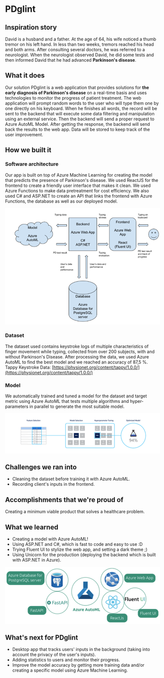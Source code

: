 # PDglint

## Inspiration story

David is a husband and a father. At the age of 64, his wife noticed a thumb tremor on his left hand. In less than two weeks, tremors reached his head and both arms. After consulting several doctors, he was referred to a neurologist. When the neurologist observed David, he did some tests and then informed David that he had advanced **Parkinson's disease**.

## What it does

Our solution PDglint is a web application that provides solutions for **the early diagnosis of Parkinson's disease** on a real-time basis and uses technologies to monitor the progress of patient treatment.
The web application will prompt random words to the user who will type them one by one directly on his keyboard. When he finishes all words, the record will be sent to the backend that will execute some data filtering and manipulation using an external service. Then the backend will send a proper request to Azure AutoML Model. After getting the response, the backend will send back the results to the web app. Data will be stored to keep track of the user improvement.

## How we built it

### Software architecture

Our app is built on top of Azure Machine Learning for creating the model that predicts the presence of Parkinson's disease. We used ReactJS for the frontend to create a friendly user interface that makes it clean. We used Azure Functions to make data pretreatment for cost efficiency. We also used C# and ASP.NET to create an API that links the frontend with Azure Functions, the database as well as our deployed model.

![Software architecture](assets/images/pdglint-architecture.png)

### Dataset

The dataset used contains keystroke logs of multiple characteristics of finger movement while typing, collected from over 200 subjects, with and without Parkinson's Disease.
After processing the data, we used Azure AutoML to find the best model and we reached an accuracy of 87,5 %.
Tappy Keystroke Data: [https://physionet.org/content/tappy/1.0.0/](https://physionet.org/content/tappy/1.0.0/)

### Model

We automatically trained and tuned a model for the dataset and target metric using Azure AutoML that tests multiple algorithms and hyper-parameters in parallel to generate the most suitable model.

![Azure AutoML Process](assets/images/azure-automl-process.png)

## Challenges we ran into

- Cleaning the dataset before training it with Azure AutoML.
- Recording client's inputs in the frontend.

## Accomplishments that we're proud of

Creating a minimum viable product that solves a healthcare problem.

## What we learned

- Creating a model with Azure AutoML!
- Using ASP.NET and C#, which is fast to code and easy to use :D
- Trying Fluent UI to stylize the web app, and setting a dark theme ;)
- Using Unicorn for the production (deploying the backend which is built with ASP.NET in Azure).

![tech-stack](assets/images/tech-stack.png)

## What's next for PDglint

- Desktop app that tracks users' inputs in the background (taking into account the privacy of the user's inputs).
- Adding statistics to users and monitor their progress.
- Improve the model accuracy by getting more training data and/or creating a specific model using Azure Machine Learning.
